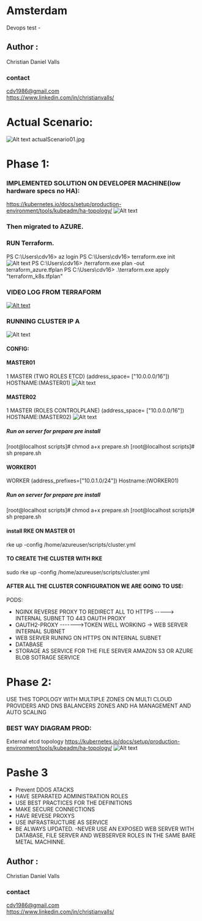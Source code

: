 # Amsterdam
Devops test -
## Author :
Christian Daniel Valls 
### contact
cdv1986@gmail.com    
https://www.linkedin.com/in/christianvalls/


# Actual Scenario:
![Alt text](IMAGES/actualScenario01.jpg.JPG?raw=true "actualScenario")
actualScenario01.jpg

# Phase 1:

### IMPLEMENTED SOLUTION ON DEVELOPER MACHINE(low hardware specs no HA):

https://kubernetes.io/docs/setup/production-environment/tools/kubeadm/ha-topology/
![Alt text](IMAGES/topology_dev.JPG?raw=true "cluster_DEV")
### Then migrated to AZURE.
### RUN Terraform.
PS C:\Users\cdv16> az login
PS C:\Users\cdv16> terraform.exe init
![Alt text](IMAGES/terraform_init.JPG?raw=true "INIT")
PS C:\Users\cdv16> /terraform.exe plan -out terraform_azure.tfplan
PS C:\Users\cdv16> .\terraform.exe apply "terraform_k8s.tfplan"
### VIDEO LOG FROM TERRAFORM
[![Alt text](IMAGES/TerraformLog01.JPG)](https://youtu.be/hUS--EfDJm4)

### RUNNING CLUSTER IP A
![Alt text](IMAGES/Running_Cluster_AZURE01.JPG?raw=true "ip a")

#### CONFIG:
#### MASTER01
1 MASTER (TWO ROLES ETCD) (address_space= ["10.0.0.0/16"])
HOSTNAME:(MASTER01)
![Alt text](IMAGES/hyperv_1_master01_IFCONFIG2.JPG?raw=true "master01")

#### MASTER02
1 MASTER (ROLES CONTROLPLANE) (address_space= ["10.0.0.0/16"])
HOSTNAME:(MASTER02)
![Alt text](IMAGES/hyperv_1_master01_IFCONFIG2.JPG?raw=true "master02")

##### Run on server for prepare pre install 
[root@localhost scripts]# chmod a+x prepare.sh
[root@localhost scripts]# sh prepare.sh

#### WORKER01
 WORKER (address_prefixes=["10.0.1.0/24"])
 Hostname:(WORKER01)
##### Run on server for prepare pre install 
[root@localhost scripts]# chmod a+x prepare.sh
[root@localhost scripts]# sh prepare.sh

#### install RKE ON MASTER 01
rke up -config  /home/azureuser/scripts/cluster.yml

#### TO CREATE THE CLUSTER WITH RKE
sudo  rke up -config  /home/azureuser/scripts/cluster.yml

#### AFTER ALL THE CLUSTER CONFIGURATION WE ARE GOING TO USE:
PODS:
- NGINX REVERSE PROXY TO REDIRECT ALL TO HTTPS -----> INTERNAL SUBNET TO 443 OAUTH PROXY
- OAUTH2-PROXY ------->TOKEN WELL WORKING -> WEB SERVER INTERNAL SUBNET
- WEB SERVER RUNING ON HTTPS ON INTERNAL SUBNET
- DATABASE 
- STORAGE AS SERVICE FOR THE FILE SERVER AMAZON S3 OR AZURE BLOB SOTRAGE SERVICE 

# Phase 2:
USE THIS TOPOLOGY WITH MULTIPLE ZONES ON MULTI CLOUD PROVIDERS AND DNS BALANCERS ZONES AND HA MANAGEMENT AND AUTO SCALING 
### BEST WAY DIAGRAM PROD:
External etcd topology
https://kubernetes.io/docs/setup/production-environment/tools/kubeadm/ha-topology/
![Alt text](IMAGES/topology_cluster.JPG?raw=true "cluster_HA")


# Pashe 3
- Prevent DDOS ATACKS
- HAVE SEPARATED ADMINISTRATION ROLES
- USE BEST PRACTICES FOR THE DEFINITIONS
- MAKE SECURE CONNECTIONS
- HAVE REVESE PROXYS
- USE INFRASTRUCTURE AS SERVICE
- BE ALWAYS UPDATED. 
-NEVER USE AN EXPOSED WEB SERVER WITH DATABASE, FILE SERVER AND WEBSERVER ROLES IN THE SAME BARE METAL MACHINNE.








## Author :
Christian Daniel Valls 
### contact
cdv1986@gmail.com    
https://www.linkedin.com/in/christianvalls/
